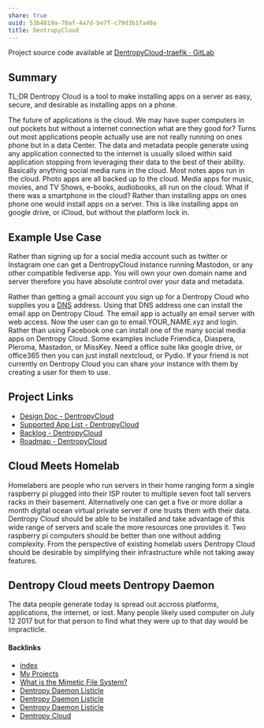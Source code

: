```yaml
---
share: true
uuid: 53b4819a-70af-4a7d-be7f-c79d3b1fa40a
title: DentropyCloud
---
```

Project source code available at [DentropyCloud-traefik · GitLab](https://gitlab.com/dentropy/dentropycloud-traefik)

## Summary

TL;DR Dentropy Cloud is a tool to make installing apps on a server as easy, secure, and desirable as installing apps on a phone.

The future of applications is the cloud. We may have super computers in out pockets but without a internet connection what are they good for? Turns out most applications people actually use are not really running on ones phone but in a data Center. The data and metadata people generate using any application connected to the internet is usually siloed within said application stopping from leveraging their data to the best of their ability. Basically anything social media runs in the cloud. Most notes apps run in the cloud. Photo apps are all backed up to the cloud. Media apps for music, movies, and TV Shows, e-books, audiobooks, all run on the cloud. What if there was a smartphone in the cloud? Rather than installing apps on ones phone one would install apps on a server. This is like installing apps on google drive, or iCloud, but without the platform lock in.

## Example Use Case

Rather than signing up for a social media account such as twitter or Instagram one can get a DentropyCloud instance running Mastodon, or any other compatible fediverse app. You will own your own domain name and server therefore you have absolute control over your data and metadata.   

Rather than getting a gmail account you sign up for a Dentropy Cloud who supplies you a [DNS](../6f2b1d6c-3b38-4e05-bf02-69af4d23f098) address. Using that DNS address one can install the email app on Dentropy Cloud. The email app is actually an email server with web access. Now the user can go to email.YOUR_NAME.xyz and login. Rather than using Facebook one can install one of the many social media apps on Dentropy Cloud. Some examples include Friendica, Diaspera, Pleroma, Mastadon, or MissKey. Need a office suite like google drive, or office365 then you can just install nextcloud, or Pydio. If your friend is not currently on Dentropy Cloud you can share your instance with them by creating a user for them to use.

## Project Links

* [Design Doc - DentropyCloud](../6c1ccc56-5584-4ec8-9208-34fcdd2a97a5)
* [Supported App List - DentropyCloud](../f738f680-95a2-46e5-bb4c-57b67687e36a)
* [Backlog - DentropyCloud](../4e71511d-083c-4683-adb1-617be0f9f5be)
* [Roadmap - DentropyCloud](../f6ae9aa0-41dc-431d-972c-47cfe397fda2)

## Cloud Meets Homelab

Homelabers are people who run servers in their home ranging form a single raspberry pi plugged into their ISP router to multiple seven foot tall servers racks in their basement. Alternatively one can get a five or more dollar a month digital ocean virtual private server if one trusts them with their data. Dentropy Cloud should be able to be installed and take advantage of this wide range of servers and scale the more resources one provides it. Two raspberry pi computers should be better than one without adding complexity. From the perspective of existing homelab users Dentropy Cloud should be desirable by simplifying their infrastructure while not taking away features.

## Dentropy Cloud meets Dentropy Daemon

The data people generate today is spread out accross platforms, applications, the internet, or lost. Many people likely used computer on July 12 2017 but for that person to find what they were up to that day would be impracticle.



#### Backlinks

* [index](/146656b4-573a-4e42-8f00-239ab29eac3b)
* [My Projects](/e76c8ac9-69f3-477f-8015-556e83738432)
* [What is the Mimetic File System?](/d6bc0e0e-54f2-4389-a143-3bb60f8daa61)
* [Dentropy Daemon Listicle](/15c66694-3dc9-4115-afb8-887a6e52ffea)
* [Dentropy Daemon Listicle](/15c66694-3dc9-4115-afb8-887a6e52ffea)
* [Dentropy Daemon Listicle](/15c66694-3dc9-4115-afb8-887a6e52ffea)
* [Dentropy Cloud](/4b98c736-45b5-4151-80b5-7ab0c746f1ea)